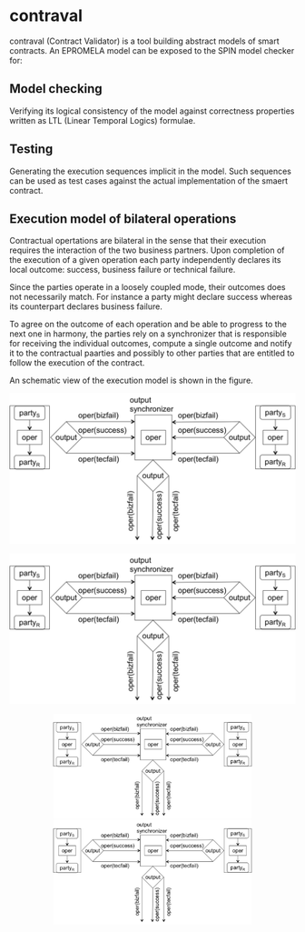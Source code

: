
# contraval

contraval (Contract Validator) is a tool
building abstract models of smart contracts. An 
EPROMELA model can be exposed to the SPIN model 
checker for:<br />


## Model checking 
 Verifying its logical consistency of the model
 against correctness properties written as 
 LTL (Linear Temporal Logics) formulae. <br />

## Testing
 Generating the execution sequences
 implicit in the model. Such sequences
 can be used as test cases against the
 actual implementation of the smaert
 contract.

## Execution model of bilateral operations 
Contractual opertations are bilateral in the sense that
their execution requires the interaction of the two
business partners. 
Upon completion of the execution of a given operation
each party independently declares its local outcome:
success, business failure or technical failure.

Since the parties operate in a loosely coupled mode,
their outcomes does not necessarily match. For instance
a party might declare success whereas its counterpart
declares business failure.

To agree on the outcome of each operation and be able
to progress to the next one in harmony, the parties
rely on a synchronizer that is responsible for 
receiving the individual outcomes, compute a single
outcome and notify it to the contractual paarties and
possibly to other parties that are entitled to
follow the execution of the contract.

An schematic view of the execution model is
shown in the figure.


![Alt text](./figures/executionModelOfBilateralOperations.png?raw=true "Simonpere")

![Alt text](/figures/executionModelOfBilateralOperations.png?raw=true "Marco")

<p align="center">
  <img src="./figures/executionModelOfBilateralOperations.png" width="350" title="Panocho Pa">
  <img src="./figures/executionModelOfBilateralOperations.png" width="350" alt="accessibilitytext Reye">
</p>
